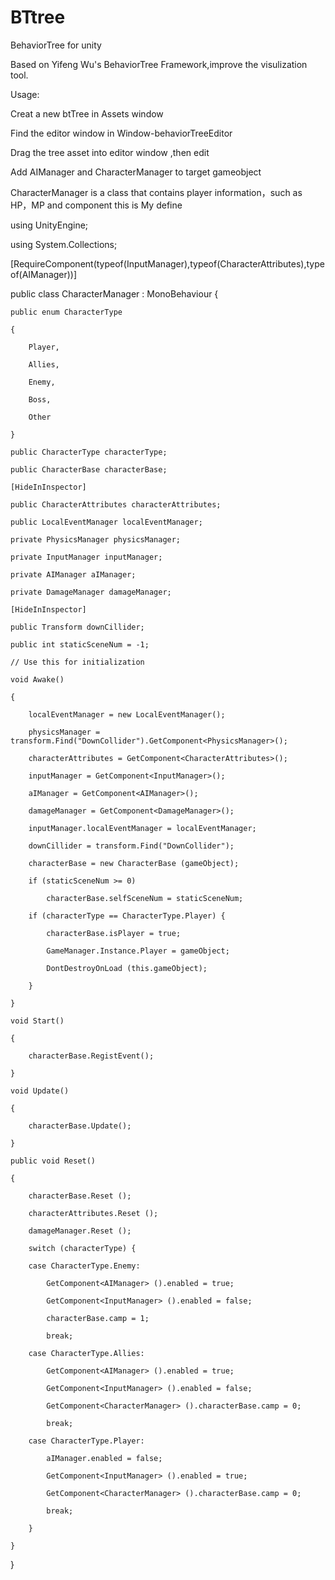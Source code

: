 # BTtree
BehaviorTree for unity

Based on Yifeng Wu's BehaviorTree Framework,improve the visulization tool.

Usage:

Creat a new btTree in Assets window

Find the editor window in Window-behaviorTreeEditor

Drag the tree asset into editor window ,then edit

Add AIManager and CharacterManager to target gameobject


CharacterManager is a class that contains player information，such as HP，MP and component
this is My define

using UnityEngine;

using System.Collections;

[RequireComponent(typeof(InputManager),typeof(CharacterAttributes),typeof(AIManager))]

public class CharacterManager : MonoBehaviour {

	public enum CharacterType
	
	{
	
		Player,
		
		Allies,
		
		Enemy,
		
		Boss,
		
		Other
	
	}
	
	public CharacterType characterType;
	
	public CharacterBase characterBase;
	
	[HideInInspector]
	
	public CharacterAttributes characterAttributes;
	
	public LocalEventManager localEventManager;
	
	private PhysicsManager physicsManager;
	
	private InputManager inputManager;
	
	private AIManager aIManager;
	
	private DamageManager damageManager;
	
	[HideInInspector]
	
	public Transform downCillider;
	
	public int staticSceneNum = -1;
	
	// Use this for initialization
	
	void Awake()
	
	{
	
		localEventManager = new LocalEventManager();
	
		physicsManager = transform.Find("DownCollider").GetComponent<PhysicsManager>();
	
		characterAttributes = GetComponent<CharacterAttributes>();
	
		inputManager = GetComponent<InputManager>();
	
		aIManager = GetComponent<AIManager>();
	
		damageManager = GetComponent<DamageManager>();
	
		inputManager.localEventManager = localEventManager;
	
		downCillider = transform.Find("DownCollider");
	
		characterBase = new CharacterBase (gameObject);
	
		if (staticSceneNum >= 0)
	
			characterBase.selfSceneNum = staticSceneNum;
	
		if (characterType == CharacterType.Player) {
	
			characterBase.isPlayer = true;
	
			GameManager.Instance.Player = gameObject;
	
			DontDestroyOnLoad (this.gameObject);
	
		}
	
	}
	
	void Start()
	
	{
	
		characterBase.RegistEvent();
	
	}
	
	void Update()
	
	{
	
		characterBase.Update();
	
	}
	
	public void Reset()
	
	{
	
		characterBase.Reset ();
	
		characterAttributes.Reset ();
	
		damageManager.Reset ();
	
		switch (characterType) {
	
		case CharacterType.Enemy:
	
			GetComponent<AIManager> ().enabled = true;
	
			GetComponent<InputManager> ().enabled = false;
	
			characterBase.camp = 1;
	
			break;
	
		case CharacterType.Allies:
	
			GetComponent<AIManager> ().enabled = true;
	
			GetComponent<InputManager> ().enabled = false;
	
			GetComponent<CharacterManager> ().characterBase.camp = 0;
	
			break;
	
		case CharacterType.Player:
	
			aIManager.enabled = false;
	
			GetComponent<InputManager> ().enabled = true;
	
			GetComponent<CharacterManager> ().characterBase.camp = 0;
	
			break;
	
		}
	
	}
}


